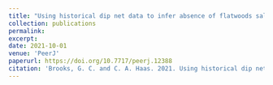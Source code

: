 ```yaml
---
title: "Using historical dip net data to infer absence of flatwoods salamanders in stochastic environments"
collection: publications
permalink: 
excerpt:
date: 2021-10-01
venue: 'PeerJ'
paperurl: https://doi.org/10.7717/peerj.12388
citation: 'Brooks, G. C. and C. A. Haas. 2021. Using historical dip net data to infer absence of flatwoods salamanders in stochastic environments. <i>PeerJ</i> 9:e12388.'
---
```

